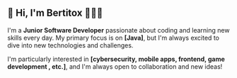 ## 👾 Hi, I'm Bertitox 🧑🏻‍💻

I'm a **Junior Software Developer** passionate about coding and learning new skills every day. My primary focus is on **[Java]**, but I'm always excited to dive into new technologies and challenges.

I'm particularly interested in **[cybersecurity, mobile apps, frontend, game development , etc.]**, and I'm always open to collaboration and new ideas!
